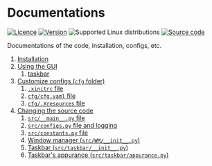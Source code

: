 # Documentations

[![Licence](https://img.shields.io/github/license/shafai-pouya/CLI-GUI)](https://github.com/shafai-pouya/CLI-GUI/blob/main/LICENCE)
[![Version](https://img.shields.io/badge/version-V1.0.0-blue)](https://github.com/shafai-pouya/CLI-GUI/blob/main/docs/V1.0.0/README.md)
![Supported Linux distributions](https://img.shields.io/badge/Supported_Linux_distributions-Kali-blue)
[![Source code](https://img.shields.io/badge/source_code-8A2BE2)](https://github.com/shafai-pouya/CLI-GUI/tree/main/src)

Documentations of the code, installation, configs, etc.

1. [Installation](https://github.com/shafai-pouya/CLI-GUI/blob/main/docs/V1.0.0/installation.md)
2. [Using the GUI](https://github.com/shafai-pouya/CLI-GUI/blob/main/docs/V1.0.0/using-the-code.md)
	1. [taskbar](https://github.com/shafai-pouya/CLI-GUI/blob/main/docs/V1.0.0/using-taskbar.md)
3. [Customize configs (`cfg` folder)](https://github.com/shafai-pouya/CLI-GUI/blob/main/docs/V1.0.0/cfg.md)
	1. [`.xinitrc` file](https://github.com/shafai-pouya/CLI-GUI/blob/main/docs/V1.0.0/.xinitrc.md)
    2. [`cfg/cfg.yaml` file](https://github.com/shafai-pouya/CLI-GUI/blob/main/docs/V1.0.0/cfg-cfg.yaml.md)
	3. [`cfg/.Xresources` file](https://github.com/shafai-pouya/CLI-GUI/blob/main/docs/V1.0.0/cfg-.Xresources.md)
4. [Changing the source code](https://github.com/shafai-pouya/CLI-GUI/blob/main/docs/V1.0.0/changing-the-source-code.md)
    1. [`src/__main__.py` file](https://github.com/shafai-pouya/CLI-GUI/blob/main/docs/V1.0.0/src-__main__.py.md)
	2. [`src/configs.py` file and logging](https://github.com/shafai-pouya/CLI-GUI/blob/main/docs/V1.0.0/src-configs.py.md)
	3. [`src/constants.py` file](https://github.com/shafai-pouya/CLI-GUI/blob/main/docs/V1.0.0/src-constants.py.md)
	4. [Window manager (`src/WM/__init__.py`)](https://github.com/shafai-pouya/CLI-GUI/blob/main/docs/V1.0.0/src-WM-__init__.py.md)
	5. [Taskbar (`src/taskbar/__init__.py`)](https://github.com/shafai-pouya/CLI-GUI/blob/main/docs/V1.0.0/src-taskbar-__init__.py.md)
	6. [Taskbar's appurance (`src/taskbar/appurance.py`)](https://github.com/shafai-pouya/CLI-GUI/blob/main/docs/V1.0.0/src-taskbar-appurance.py.md)